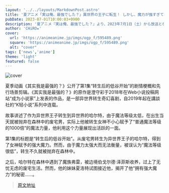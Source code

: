 ```yaml
---
layout: '../../layouts/MarkdownPost.astro'
title: '夏アニメ「実は俺、最強でした？」異世界の王子に転生！ しかし、魔力が強すぎて測りきれず、森に捨てられてしまい…　第1話先行カット'
pubDate: 2023-07-01T10:00:03+0900
description: '夏アニメ『実は俺、最強でした？』より、2023年7月1日（土）から放送となる第1話「転生したらどん底スタート」のあらすじ・先行場面カットが公開された。'
author: 'CHiRO★'
cover:
  url: 'https://animeanime.jp/imgs/ogp_f/595489.png'
  square: 'https://animeanime.jp/imgs/ogp_f/595489.png'
  alt: "cover"
tags: ['news','anime']
theme: 'light'
featured: false
---
```


![cover](https://animeanime.jp/imgs/ogp_f/595489.png)

夏季动画《其实我是最强的？》公开了第1集“转生后的低谷开始”的剧情梗概和先行场景剪辑。《其实我是最强的？》的原作是澄守彩于2018年在Web小说投稿网站“成为小说家”上发表的作品，是一部异世界转生奇幻喜剧，自2019年起在講談社的“K轻小说”系列中连载。

故事讲述了作为异世界王子转生到异世界的哈尔特，由于魔法等级太低，在出生当天就被抛弃在森林中的废宅男，实际上他被转生女神不小心赋予了“普通魔法等级的1000倍”的魔法力量，他利用这个力量展现出活跃的一面。

第1集的标题是“转生后的低谷开始”。从废宅男转生为异世界王子的哈尔特，得到了女神赋予的强大魔力。然而，由于魔力太强大而无法衡量，被误认为“魔法等级很低”，转生不久就被抛弃在森林中。

之后，哈尔特在森林中遇到了魔族弗雷，被边境伯戈尔德·泽菲斯收养，过上了无忧无虑的废宅生活。然而，他的妹妹夏洛特试图接近他，揭开了他“拥有强大魔力”的秘密......。

>[原文地址](https://animeanime.jp/article/2023/07/01/78280.html)  